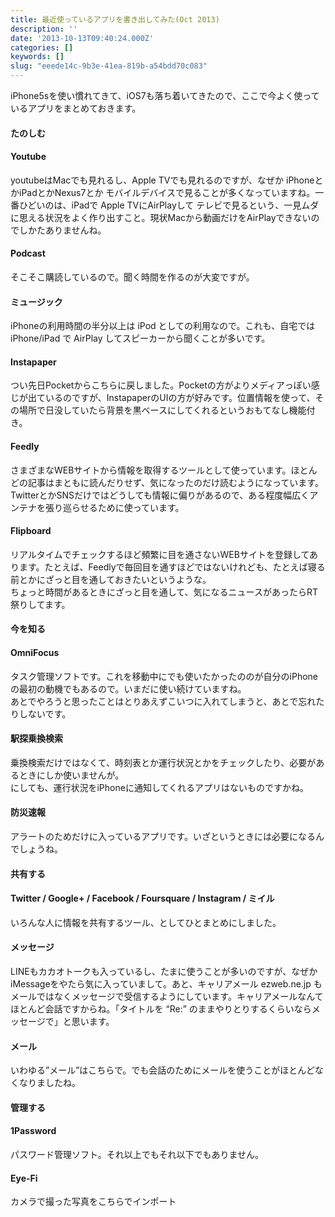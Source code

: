 ```yaml
---
title: 最近使っているアプリを書き出してみた(Oct 2013)
description: ''
date: '2013-10-13T09:40:24.000Z'
categories: []
keywords: []
slug: "eeede14c-9b3e-41ea-819b-a54bdd70c083"
---
```

iPhone5sを使い慣れてきて、iOS7も落ち着いてきたので、ここで今よく使っているアプリをまとめておきます。

#### たのしむ

#### Youtube

youtubeはMacでも見れるし、Apple TVでも見れるのですが、なぜか iPhoneとかiPadとかNexus7とか モバイルデバイスで見ることが多くなっていますね。一番ひどいのは、iPadで Apple TVにAirPlayして テレビで見るという、一見ムダに思える状況をよく作り出すこと。現状Macから動画だけをAirPlayできないのでしかたありませんね。

#### Podcast

そこそこ購読しているので。聞く時間を作るのが大変ですが。

#### ミュージック

iPhoneの利用時間の半分以上は iPod としての利用なので。これも、自宅では iPhone/iPad で AirPlay してスピーカーから聞くことが多いです。

#### Instapaper

つい先日Pocketからこちらに戻しました。Pocketの方がよりメディアっぽい感じが出ているのですが、InstapaperのUIの方が好みです。位置情報を使って、その場所で日没していたら背景を黒ベースにしてくれるというおもてなし機能付き。

#### Feedly

さまざまなWEBサイトから情報を取得するツールとして使っています。ほとんどの記事はまともに読んだりせず、気になったのだけ読むようになっています。TwitterとかSNSだけではどうしても情報に偏りがあるので、ある程度幅広くアンテナを張り巡らせるために使っています。

#### Flipboard

リアルタイムでチェックするほど頻繁に目を通さないWEBサイトを登録してあります。たとえば、Feedlyで毎回目を通すほどではないけれども、たとえば寝る前とかにざっと目を通しておきたいというような。  
ちょっと時間があるときにざっと目を通して、気になるニュースがあったらRT祭りしてます。

#### 今を知る

#### OmniFocus

タスク管理ソフトです。これを移動中にでも使いたかったののが自分のiPhoneの最初の動機でもあるので。いまだに使い続けていますね。  
あとでやろうと思ったことはとりあえずこいつに入れてしまうと、あとで忘れたりしないです。

#### 駅探乗換検索

乗換検索だけではなくて、時刻表とか運行状況とかをチェックしたり、必要があるときにしか使いませんが。  
にしても、運行状況をiPhoneに通知してくれるアプリはないものですかね。

#### 防災速報

アラートのためだけに入っているアプリです。いざというときには必要になるんでしょうね。

#### 共有する

#### Twitter / Google+ / Facebook / Foursquare / Instagram / ミイル

いろんな人に情報を共有するツール、としてひとまとめにしました。

#### メッセージ

LINEもカカオトークも入っているし、たまに使うことが多いのですが、なぜかiMessageをやたら気に入っていまして。あと、キャリアメール ezweb.ne.jp もメールではなくメッセージで受信するようにしています。キャリアメールなんてほとんど会話ですからね。「タイトルを “Re:” のままやりとりするくらいならメッセージで」と思います。

#### メール

いわゆる”メール”はこちらで。でも会話のためにメールを使うことがほとんどなくなりましたね。

#### 管理する

#### 1Password

パスワード管理ソフト。それ以上でもそれ以下でもありません。

#### Eye-Fi

カメラで撮った写真をこちらでインポート